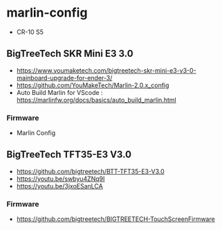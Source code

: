 # marlin-config

* CR-10 S5

## BigTreeTech SKR Mini E3 3.0

* https://www.youmaketech.com/bigtreetech-skr-mini-e3-v3-0-mainboard-upgrade-for-ender-3/
* https://github.com/YouMakeTech/Marlin-2.0.x_config
* Auto Build Marlin for VScode : https://marlinfw.org/docs/basics/auto_build_marlin.html

### Firmware

* Marlin Config

## BigTreeTech TFT35-E3 V3.0

* https://github.com/bigtreetech/BTT-TFT35-E3-V3.0
* https://youtu.be/swbyu4ZNq9I
* https://youtu.be/3jxoESanLCA

### Firmware

* https://github.com/bigtreetech/BIGTREETECH-TouchScreenFirmware
